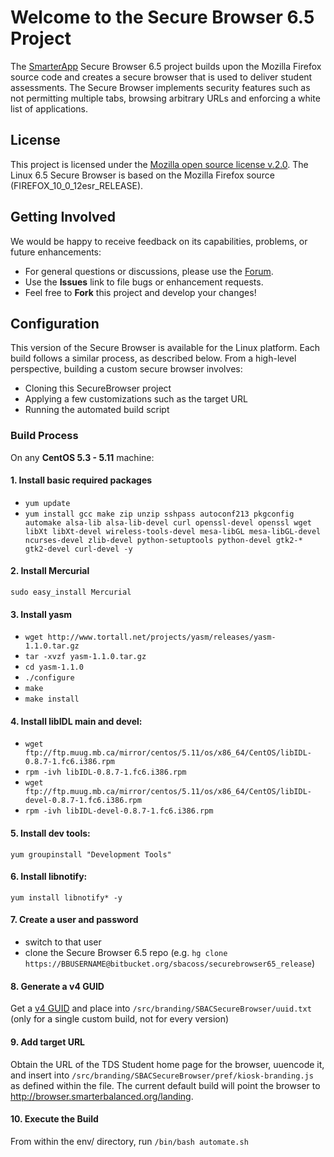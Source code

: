 # Welcome to the Secure Browser 6.5 Project
The [SmarterApp](http://smarterapp.org) Secure Browser 6.5 project builds upon the Mozilla Firefox source code and creates a secure browser that is used to deliver student assessments. The Secure Browser implements security features such as not permitting multiple tabs, browsing arbitrary URLs and enforcing a white list of applications.

## License ##
This project is licensed under the [Mozilla open source license v.2.0](https://www.mozilla.org/MPL/2.0/). The Linux 6.5 Secure Browser is based on the Mozilla Firefox source (FIREFOX_10_0_12esr_RELEASE).

## Getting Involved ##
We would be happy to receive feedback on its capabilities, problems, or future enhancements:

* For general questions or discussions, please use the [Forum](http://forum.opentestsystem.org/viewforum.php?f=17).
* Use the **Issues** link to file bugs or enhancement requests.
* Feel free to **Fork** this project and develop your changes!

## Configuration ###

This version of the Secure Browser is available for the Linux platform. Each build follows a similar process, as described below. From a high-level perspective, building a custom secure browser involves:

* Cloning this SecureBrowser project
* Applying a few customizations such as the target URL
* Running the automated build script

### Build Process

On any **CentOS 5.3 - 5.11** machine:

#### 1. Install basic required packages

* `yum update`
* `yum install gcc make zip unzip sshpass autoconf213 pkgconfig automake alsa-lib alsa-lib-devel curl openssl-devel openssl wget libXt libXt-devel wireless-tools-devel mesa-libGL mesa-libGL-devel ncurses-devel zlib-devel python-setuptools python-devel gtk2-* gtk2-devel curl-devel -y`
 
#### 2. Install Mercurial
`sudo easy_install Mercurial`
 
#### 3. Install yasm
* `wget http://www.tortall.net/projects/yasm/releases/yasm-1.1.0.tar.gz`
* `tar -xvzf yasm-1.1.0.tar.gz`
* `cd yasm-1.1.0`
* `./configure`
* `make`
* `make install`
 
#### 4. Install libIDL main and devel:

* `wget ftp://ftp.muug.mb.ca/mirror/centos/5.11/os/x86_64/CentOS/libIDL-0.8.7-1.fc6.i386.rpm`
* `rpm -ivh libIDL-0.8.7-1.fc6.i386.rpm`
* `wget ftp://ftp.muug.mb.ca/mirror/centos/5.11/os/x86_64/CentOS/libIDL-devel-0.8.7-1.fc6.i386.rpm`
* `rpm -ivh libIDL-devel-0.8.7-1.fc6.i386.rpm`

#### 5. Install dev tools:
`yum groupinstall "Development Tools"`

#### 6. Install libnotify:
`yum install libnotify* -y`

#### 7. Create a user and password

* switch to that user
* clone the Secure Browser 6.5 repo (e.g. `hg clone https://BBUSERNAME@bitbucket.org/sbacoss/securebrowser65_release`)

#### 8. Generate a v4 GUID
Get a [v4 GUID](https://www.uuidgenerator.net/version4) and place into `/src/branding/SBACSecureBrowser/uuid.txt` (only for a single custom build, not for every version)

#### 9. Add target URL
Obtain the URL of the TDS Student home page for the browser, uuencode it, and insert into `/src/branding/SBACSecureBrowser/pref/kiosk-branding.js` as defined within the file. The current default build will point the browser to http://browser.smarterbalanced.org/landing.

#### 10. Execute the Build
From within the env/ directory, run `/bin/bash automate.sh`